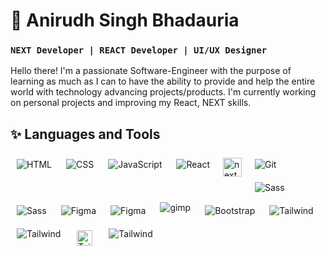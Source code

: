 # 🌃 Anirudh Singh Bhadauria

<!-- <h3 style="background-color: #6DA9E4; border-radius:5px; color:black; padding: 0.25rem; text-align: center; font-weight: 800; font-family: monospace;"> NEXT Developer | REACT Developer | UI/UX Designer </h3> -->

### **`NEXT Developer | REACT Developer | UI/UX Designer`**

Hello there! I'm a passionate Software-Engineer with the purpose of learning as much as I can to have the ability to provide and help the entire world with technology advancing projects/products. I'm currently working on personal projects and improving my React, NEXT skills.

## ✨ Languages and Tools

<img align="left" alt="HTML" style="padding:10px;" src="https://img.icons8.com/color/30/null/html-5--v1.png" />

<img align="left" alt="CSS" style="padding:10px;" src="https://img.icons8.com/fluency/30/null/css3.png" />

<img align="left" alt="JavaScript" style="padding:10px;" src="https://img.icons8.com/color/30/null/javascript--v1.png" />

<img align="left" alt="React" style="padding:10px;" src="https://img.icons8.com/color/30/null/react-native.png" />

<img align="left" alt="next" width='30px' style="padding:8px;" src="https://firebasestorage.googleapis.com/v0/b/everything-shivpuri-c7a4f.appspot.com/o/next.png?alt=media&token=c96879a5-d28a-4a2d-85b4-fdcb5f95d20c" />

<img align="left" alt="Git" style="padding:10px;" src="https://img.icons8.com/color/30/null/git.png" />

<img align="left" alt="Sass" style="padding:10px;" src="https://img.icons8.com/color-glass/30/null/github--v1.png" />

<img align="left" alt="Sass" style="padding:10px;" src="https://img.icons8.com/color/30/null/sass.png" />

<img align="left" alt="Figma" style="padding:10px;" src="https://img.icons8.com/fluency/28/null/figma.png" />

<img align="left" alt="Figma" style="padding:10px;" src="https://img.icons8.com/color-glass/30/null/behance.png" />

<img align="left" alt="gimp" style="padding:5px 10px;" src="https://img.icons8.com/doodle/40/null/gimp.png" />

<img align="left" alt="Bootstrap" style="padding:10px;" src="https://img.icons8.com/color/30/null/bootstrap.png" />

<img align="left" alt="Tailwind" style="padding:10px;" src="https://img.icons8.com/color/30/null/tailwindcss.png" />

<img align="left" alt="Tailwind" style="padding:10px;" src="https://img.icons8.com/color/30/null/replit.png" />

<img align="left" alt="Tailwind" width='25px' style="padding:13px;" src="https://firebasestorage.googleapis.com/v0/b/everything-shivpuri-c7a4f.appspot.com/o/vecel.png?alt=media&token=321dd0a9-5e6d-4427-8881-fc995d5c1188" />

<img align="left" alt="Tailwind" style="padding:10px;" src="https://img.icons8.com/color/30/null/firebase.png" />
<br />
<br />
